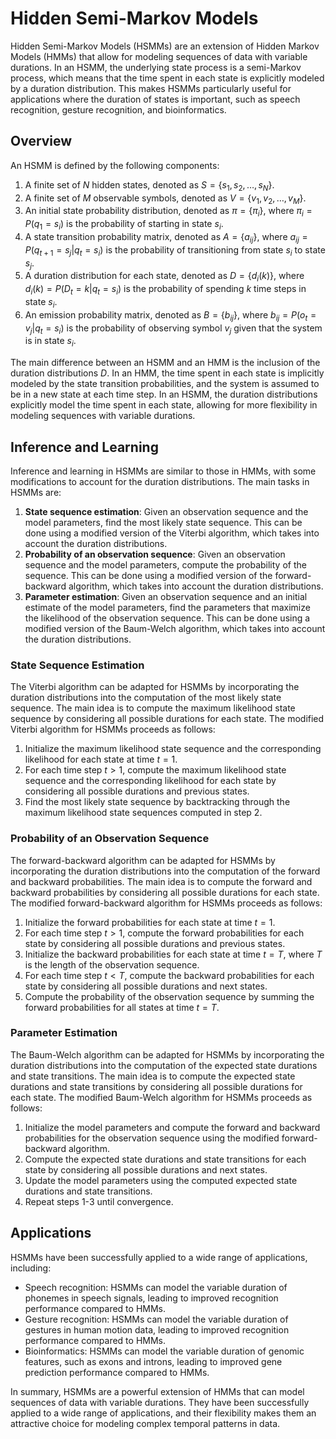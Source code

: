 # Hidden Semi-Markov Models

Hidden Semi-Markov Models (HSMMs) are an extension of Hidden Markov Models (HMMs) that allow for modeling sequences of data with variable durations. In an HSMM, the underlying state process is a semi-Markov process, which means that the time spent in each state is explicitly modeled by a duration distribution. This makes HSMMs particularly useful for applications where the duration of states is important, such as speech recognition, gesture recognition, and bioinformatics.

## Overview

An HSMM is defined by the following components:

1. A finite set of $N$ hidden states, denoted as $S = \{s_1, s_2, \dots, s_N\}$.
2. A finite set of $M$ observable symbols, denoted as $V = \{v_1, v_2, \dots, v_M\}$.
3. An initial state probability distribution, denoted as $\pi = \{\pi_i\}$, where $\pi_i = P(q_1 = s_i)$ is the probability of starting in state $s_i$.
4. A state transition probability matrix, denoted as $A = \{a_{ij}\}$, where $a_{ij} = P(q_{t+1} = s_j | q_t = s_i)$ is the probability of transitioning from state $s_i$ to state $s_j$.
5. A duration distribution for each state, denoted as $D = \{d_i(k)\}$, where $d_i(k) = P(D_t = k | q_t = s_i)$ is the probability of spending $k$ time steps in state $s_i$.
6. An emission probability matrix, denoted as $B = \{b_{ij}\}$, where $b_{ij} = P(o_t = v_j | q_t = s_i)$ is the probability of observing symbol $v_j$ given that the system is in state $s_i$.

The main difference between an HSMM and an HMM is the inclusion of the duration distributions $D$. In an HMM, the time spent in each state is implicitly modeled by the state transition probabilities, and the system is assumed to be in a new state at each time step. In an HSMM, the duration distributions explicitly model the time spent in each state, allowing for more flexibility in modeling sequences with variable durations.

## Inference and Learning

Inference and learning in HSMMs are similar to those in HMMs, with some modifications to account for the duration distributions. The main tasks in HSMMs are:

1. **State sequence estimation**: Given an observation sequence and the model parameters, find the most likely state sequence. This can be done using a modified version of the Viterbi algorithm, which takes into account the duration distributions.
2. **Probability of an observation sequence**: Given an observation sequence and the model parameters, compute the probability of the sequence. This can be done using a modified version of the forward-backward algorithm, which takes into account the duration distributions.
3. **Parameter estimation**: Given an observation sequence and an initial estimate of the model parameters, find the parameters that maximize the likelihood of the observation sequence. This can be done using a modified version of the Baum-Welch algorithm, which takes into account the duration distributions.

### State Sequence Estimation

The Viterbi algorithm can be adapted for HSMMs by incorporating the duration distributions into the computation of the most likely state sequence. The main idea is to compute the maximum likelihood state sequence by considering all possible durations for each state. The modified Viterbi algorithm for HSMMs proceeds as follows:

1. Initialize the maximum likelihood state sequence and the corresponding likelihood for each state at time $t = 1$.
2. For each time step $t > 1$, compute the maximum likelihood state sequence and the corresponding likelihood for each state by considering all possible durations and previous states.
3. Find the most likely state sequence by backtracking through the maximum likelihood state sequences computed in step 2.

### Probability of an Observation Sequence

The forward-backward algorithm can be adapted for HSMMs by incorporating the duration distributions into the computation of the forward and backward probabilities. The main idea is to compute the forward and backward probabilities by considering all possible durations for each state. The modified forward-backward algorithm for HSMMs proceeds as follows:

1. Initialize the forward probabilities for each state at time $t = 1$.
2. For each time step $t > 1$, compute the forward probabilities for each state by considering all possible durations and previous states.
3. Initialize the backward probabilities for each state at time $t = T$, where $T$ is the length of the observation sequence.
4. For each time step $t < T$, compute the backward probabilities for each state by considering all possible durations and next states.
5. Compute the probability of the observation sequence by summing the forward probabilities for all states at time $t = T$.

### Parameter Estimation

The Baum-Welch algorithm can be adapted for HSMMs by incorporating the duration distributions into the computation of the expected state durations and state transitions. The main idea is to compute the expected state durations and state transitions by considering all possible durations for each state. The modified Baum-Welch algorithm for HSMMs proceeds as follows:

1. Initialize the model parameters and compute the forward and backward probabilities for the observation sequence using the modified forward-backward algorithm.
2. Compute the expected state durations and state transitions for each state by considering all possible durations and next states.
3. Update the model parameters using the computed expected state durations and state transitions.
4. Repeat steps 1-3 until convergence.

## Applications

HSMMs have been successfully applied to a wide range of applications, including:

- Speech recognition: HSMMs can model the variable duration of phonemes in speech signals, leading to improved recognition performance compared to HMMs.
- Gesture recognition: HSMMs can model the variable duration of gestures in human motion data, leading to improved recognition performance compared to HMMs.
- Bioinformatics: HSMMs can model the variable duration of genomic features, such as exons and introns, leading to improved gene prediction performance compared to HMMs.

In summary, HSMMs are a powerful extension of HMMs that can model sequences of data with variable durations. They have been successfully applied to a wide range of applications, and their flexibility makes them an attractive choice for modeling complex temporal patterns in data.
